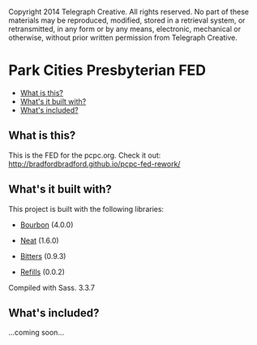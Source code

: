 Copyright 2014 Telegraph Creative. All rights reserved. No part of these materials may be reproduced, modified, stored in a retrieval system, or retransmitted, in any form or by any means, electronic, mechanical or otherwise, without prior written permission from Telegraph Creative.

Park Cities Presbyterian FED
========================


* [What is this?](#what-is-this)
* [What's it built with?](#what-is-this)
* [What's included?](#what-is-this)

What is this?
-------------

This is the FED for the pcpc.org. Check it out: http://bradfordbradford.github.io/pcpc-fed-rework/


What's it built with?
-------------

This project is built with the following libraries:

* [Bourbon](http://bourbon.io/) (4.0.0)


* [Neat](http://neat.bourbon.io/) (1.6.0)


* [Bitters](http://bitters.bourbon.io/) (0.9.3)


* [Refills](http://refills.bourbon.io/) (0.0.2)


Compiled with Sass. 3.3.7



What's included?
-------------

…coming soon…